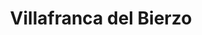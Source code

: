 ---
title: Villafranca del Bierzo
url: /villafranca-del-bierzo/
latitude: 42.597
longitude: -6.799
---
